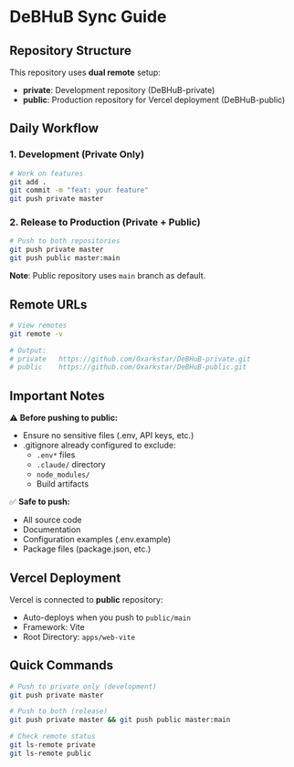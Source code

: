 # DeBHuB Sync Guide

## Repository Structure

This repository uses **dual remote** setup:
- **private**: Development repository (DeBHuB-private)
- **public**: Production repository for Vercel deployment (DeBHuB-public)

## Daily Workflow

### 1. Development (Private Only)
```bash
# Work on features
git add .
git commit -m "feat: your feature"
git push private master
```

### 2. Release to Production (Private + Public)
```bash
# Push to both repositories
git push private master
git push public master:main
```

**Note**: Public repository uses `main` branch as default.

## Remote URLs

```bash
# View remotes
git remote -v

# Output:
# private   https://github.com/0xarkstar/DeBHuB-private.git
# public    https://github.com/0xarkstar/DeBHuB-public.git
```

## Important Notes

⚠️ **Before pushing to public:**
- Ensure no sensitive files (.env, API keys, etc.)
- .gitignore already configured to exclude:
  - `.env*` files
  - `.claude/` directory
  - `node_modules/`
  - Build artifacts

✅ **Safe to push:**
- All source code
- Documentation
- Configuration examples (.env.example)
- Package files (package.json, etc.)

## Vercel Deployment

Vercel is connected to **public** repository:
- Auto-deploys when you push to `public/main`
- Framework: Vite
- Root Directory: `apps/web-vite`

## Quick Commands

```bash
# Push to private only (development)
git push private master

# Push to both (release)
git push private master && git push public master:main

# Check remote status
git ls-remote private
git ls-remote public
```
